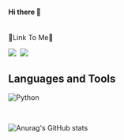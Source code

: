 #### Hi there 👋
<br>
🚀Link To Me🚀

<a href="https://dawon-choi.tistory.com/"><img src="https://img.shields.io/badge/Velog-20C997?style=flat-square&logo=Velog&logoColor=white"/></a>&nbsp;
<a href="https://www.instagram.com/_dawon_98/>" target="_blank"><img src="https://img.shields.io/badge/Instagram-E4405F?style=flat-square&logo=Instagram&logoColor=white&link=https://www.instagram.com/_dawon_98"/></a>&nbsp;
<br>

## Languages and Tools

![Python](https://img.shields.io/badge/Python-3776AB?style=flat-square&logo=python&logoColor=white)

<br>

![Anurag's GitHub stats](https://github-readme-stats.vercel.app/api?username=dawon974&show_icons=true&theme=radical)
